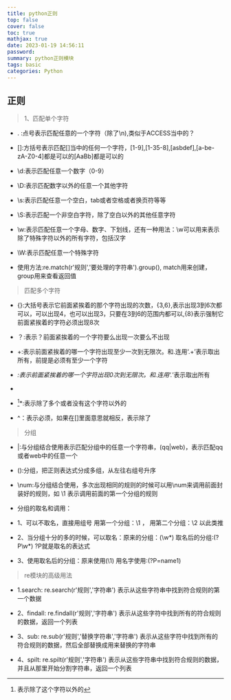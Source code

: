```yaml
---
title: python正则
top: false
cover: false
toc: true
mathjax: true
date: 2023-01-19 14:56:11
password:
summary: python正则模块
tags: basic
categories: Python
---
```


## 正则

>    1、匹配单个字符

 - . :点号表示匹配任意的一个字符（除了\n),类似于ACCESS当中的？
 
 - []:方括号表示匹配[]当中的任何一个字符，[1-9],[1-35-8],[asbdef],[a-be-zA-Z0-4]都是可以的[AaBb]都是可以的
 
 - \d:表示匹配任意一个数字（0-9）
 
 - \D:表示匹配数字以外的任意一个其他字符
 
 - \s:表示匹配任意一个空白，tab或者空格或者换页符等等
 
 - \S:表示匹配一个非空白字符，除了空白以外的其他任意字符
 
 - \w:表示匹配任意一个字母、数字、下划线，还有一种用法：\w可以用来表示除了特殊字符以外的所有字符，包括汉字
 
 - \W:表示匹配任意一个特殊字符
 
 - 使用方法:re.match(r'规则','要处理的字符串').group(),  match用来创建，group用来查看返回值


> 匹配多个字符

  - {}:大括号表示它前面紧挨着的那个字符出现的次数，{3,6},表示出现3到6次都可以，可以出现4，也可以出现3，只要在3到6的范围内都可以,{8}表示强制它前面紧挨着的字符必须出现8次
  
  - ？:表示？前面紧挨着的一个字符要么出现一次要么不出现
  
  - +:表示前面紧挨着的哪一个字符出现至少一次到无限次。和.连用‘.+’表示取出所有，前提是必须有至少一个字符
  
  - *:表示前面紧挨着的哪一个字符出现0次到无限次。和.连用‘.*’表示取出所有
  
  -  [^字符]:表示除了这个字符以外的
  
  -   [^字符]*:表示除了多个或者没有这个字符以外的
  
  -   ^：表示必须，如果在[]里面意思就相反，表示除了

> 分组

 - |:与分组结合使用表示匹配分组中的任意一个字符串，(qq|web)，表示匹配qq或者web中的任意一个
 - ():分组，把正则表达式分成多组，从左往右组号升序
 -  \num:与分组结合使用，多次出现相同的规则的时候可以用\num来调用前面封装好的规则，如 \1 表示调用前面的第一个分组的规则

 - 分组的取名和调用：
  - 1、可以不取名，直接用组号 用第一个分组：\1   ，  用第二个分组：\2 以此类推
   
   - 2、当分组十分的多的时候，可以取名：原来的分组：(\w*)  取名后的分组:(?P<name1>\w*)    ?P<name1>就是取名的表达式
  
   -  3、使用取名后的分组：原来使用(\1)   用名字使用:(?P=name1)

> re模块的高级用法

 - 1.search: re.search(r'规则','字符串') 表示从这些字符串中找到符合规则的第一个数据
 	
 - 2、findall: re.findall(r'规则','字符串') 表示从这些字符中找到所有的符合规则的数据，返回一个列表
 
 -  3、sub: re.sub(r'规则','替换字符串','字符串') 表示从这些字符中找到所有的符合规则的数据，然后全部替换成用来替换的字符串
 - 4、spilt: re.spilt(r'规则','字符串') 表示从这些字符串中找到符合规则的数据，并且从那里开始分割字符串，返回一个列表
